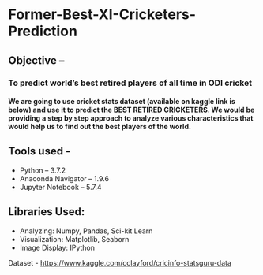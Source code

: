 # Former-Best-XI-Cricketers-Prediction
## Objective – 
### To predict world’s best retired players of all time in ODI cricket

#### We are going to use cricket stats dataset (available on kaggle link is below) and use it to predict the BEST RETIRED CRICKETERS. We would be providing a step by step approach to analyze various characteristics that would help us to find out the best players of the world.

## Tools used -
* Python – 3.7.2
* Anaconda Navigator – 1.9.6 
* Jupyter Notebook – 5.7.4

## Libraries Used:
* Analyzing: Numpy, Pandas, Sci-kit Learn
* Visualization: Matplotlib, Seaborn
* Image Display: IPython

Dataset - https://www.kaggle.com/cclayford/cricinfo-statsguru-data
